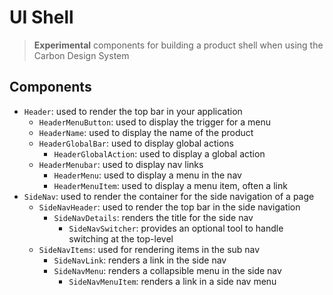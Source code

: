 # UI Shell

> **Experimental** components for building a product shell when using
> the Carbon Design System

## Components

* `Header`: used to render the top bar in your application
  * `HeaderMenuButton`: used to display the trigger for a menu
  * `HeaderName`: used to display the name of the product
  * `HeaderGlobalBar`: used to display global actions
    * `HeaderGlobalAction`: used to display a global action
  * `HeaderMenubar`: used to display nav links
    * `HeaderMenu`: used to display a menu in the nav
    * `HeaderMenuItem`: used to display a menu item, often a link
* `SideNav`: used to render the container for the side navigation of a page
  * `SideNavHeader`: used to render the top bar in the side navigation
    * `SideNavDetails`: renders the title for the side nav
      * `SideNavSwitcher`: provides an optional tool to handle switching at the
        top-level
  * `SideNavItems`: used for rendering items in the sub nav
    * `SideNavLink`: renders a link in the side nav
    * `SideNavMenu`: renders a collapsible menu in the side nav
      * `SideNavMenuItem`: renders a link in a side nav menu
